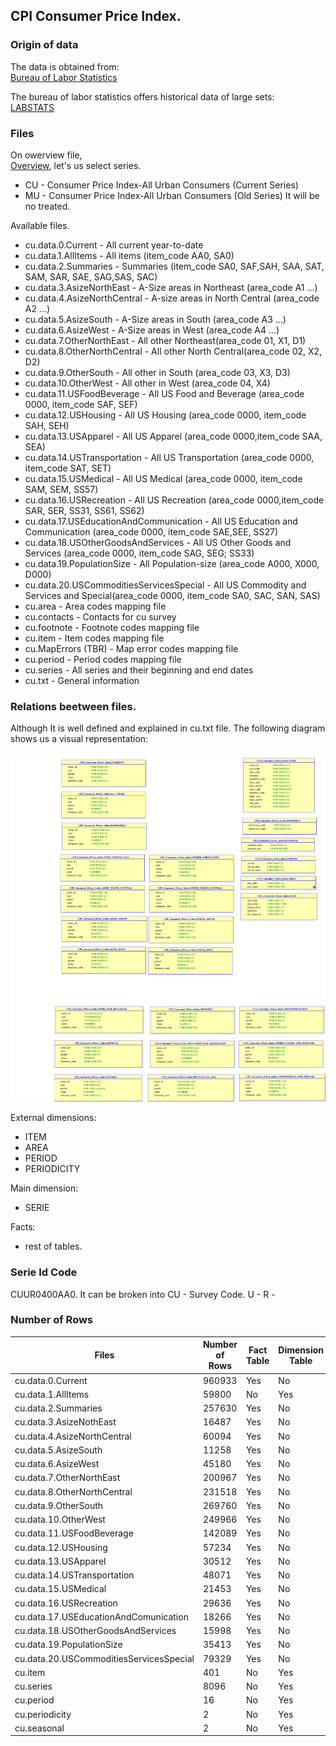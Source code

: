 ## CPI Consumer Price Index.

### Origin of data

The data is obtained from:<br>
[Bureau of Labor Statistics](https://www.bls.gov/cpi/tables/home.htm)

The bureau of labor statistics offers historical data of large sets:<br>
[LABSTATS](https://download.bls.gov/pub/time.series/)

### Files

On owerview file, <br>
[Overview](https://download.bls.gov/pub/time.series/overview.txt), let's us select series. 

* CU - Consumer Price Index-All Urban Consumers (Current Series)
* MU - Consumer Price Index-All Urban Consumers (Old Series) It will be no treated. 

Available files.
* cu.data.0.Current			       -  All current year-to-date 
* cu.data.1.AllItems		       -  All items (item_code AA0, SA0)
* cu.data.2.Summaries		       -  Summaries (item_code SA0, SAF,SAH, SAA, SAT, SAM, SAR, SAE, SAG,SAS, SAC)
* cu.data.3.AsizeNorthEast		 -  A-Size areas in Northeast (area_code A1 ...)
* cu.data.4.AsizeNorthCentral	 -  A-size areas in North Central (area_code A2 ...)
* cu.data.5.AsizeSouth			   -  A-Size areas in South (area_code A3 ...)
* cu.data.6.AsizeWest			     -  A-Size areas in West (area_code A4 ...)
* cu.data.7.OtherNorthEast		 -  All other Northeast(area_code 01, X1, D1)
* cu.data.8.OtherNorthCentral	 -  All other North Central(area_code 02, X2, D2)
* cu.data.9.OtherSouth			   -  All other in South (area_code 03, X3, D3)
* cu.data.10.OtherWest			   -  All other in West (area_code 04, X4)  
* cu.data.11.USFoodBeverage		 -  All US Food and Beverage (area_code 0000, item_code SAF, SEF)
* cu.data.12.USHousing			   -  All US Housing (area_code 0000, item_code SAH, SEH)
* cu.data.13.USApparel			   -  All US Apparel (area_code 0000,item_code SAA, SEA)
* cu.data.14.USTransportation	 -  All US Transportation (area_code 0000, item_code SAT, SET)
* cu.data.15.USMedical			   -  All US Medical (area_code 0000, item_code SAM, SEM, SS57)
* cu.data.16.USRecreation			 -  All US Recreation (area_code 0000,item_code SAR, SER, SS31, SS61, SS62)
* cu.data.17.USEducationAndCommunication	-  All US Education and Communication (area_code 0000, item_code SAE,SEE, SS27)
* cu.data.18.USOtherGoodsAndServices	-  All US Other Goods and Services (area_code 0000, item_code SAG, SEG; SS33)
* cu.data.19.PopulationSize		-  All Population-size (area_code A000, X000, D000)
* cu.data.20.USCommoditiesServicesSpecial	-  All US Commodity and Services and Special(area_code 0000, item_code SA0, SAC, SAN, SAS)
* cu.area					            -  Area codes		mapping file
* cu.contacts				          -  Contacts for cu survey 
* cu.footnote				          -  Footnote codes	mapping file
* cu.item					            -  Item codes		mapping file
* cu.MapErrors (TBR)			    -  Map error codes	mapping file
* cu.period				            -  Period codes 	mapping file
* cu.series				            -  All series and their beginning and end dates
* cu.txt					            -  General information

### Relations beetween files.

Although It is well defined and explained in cu.txt file. The following diagram shows us a visual representation: <br>

![modelo de datos](modelo_datos.svg)

External dimensions: <br>
* ITEM
* AREA
* PERIOD
* PERIODICITY

Main dimension: <br>
* SERIE

Facts: <br>
* rest of tables.

### Serie Id Code 

CUUR0400AA0. It can be broken into 
CU - Survey Code. 
U  - 
R  - 


### Number of Rows

| Files | Number of Rows | Fact Table | Dimension Table |
|-------|----------------|------------|-----------------|
| cu.data.0.Current | 960933 | Yes | No | 
| cu.data.1.AllItems | 59800 | No  | Yes |
| cu.data.2.Summaries | 257630 | Yes | No |
| cu.data.3.AsizeNothEast | 16487 | Yes | No |
| cu.data.4.AsizeNorthCentral | 60094 | Yes | No |
| cu.data.5.AsizeSouth | 11258 | Yes | No |
| cu.data.6.AsizeWest | 45180 | Yes | No |
| cu.data.7.OtherNorthEast| 200967 | Yes | No |
| cu.data.8.OtherNorthCentral | 231518 | Yes | No |
| cu.data.9.OtherSouth | 269760 | Yes | No |
| cu.data.10.OtherWest | 249966 | Yes | No |
| cu.data.11.USFoodBeverage | 142089 | Yes | No |
| cu.data.12.USHousing | 57234 | Yes | No | 
| cu.data.13.USApparel | 30512 | Yes | No | 
| cu.data.14.USTransportation | 48071 | Yes | No |
| cu.data.15.USMedical | 21453 | Yes | No |
| cu.data.16.USRecreation | 29636 | Yes | No |
| cu.data.17.USEducationAndComunication | 18266 | Yes | No |
| cu.data.18.USOtherGoodsAndServices | 15998 | Yes | No |
| cu.data.19.PopulationSize | 35413 | Yes | No |
| cu.data.20.USCommoditiesServicesSpecial | 79329 | Yes | No |
| cu.item | 401 | No | Yes |
| cu.series | 8096 | No | Yes |
| cu.period | 16 | No | Yes |
| cu.periodicity | 2 | No | Yes |
| cu.seasonal | 2 | No | Yes |












  
